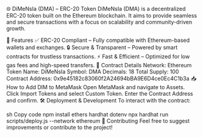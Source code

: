 🌐 DiMeNsIa (DMA) – ERC-20 Token
DiMeNsIa (DMA) is a decentralized ERC-20 token built on the Ethereum blockchain. It aims to provide seamless and secure transactions with a focus on scalability and community-driven growth.

🚀 Features
✅ ERC-20 Compliant – Fully compatible with Ethereum-based wallets and exchanges.
🔒 Secure & Transparent – Powered by smart contracts for trustless transactions.
⚡ Fast & Efficient – Optimized for low gas fees and high-speed transfers.
📜 Contract Details
Network: Ethereum
Token Name: DiMeNsIa
Symbol: DMA
Decimals: 18
Total Supply: 100
Contract Address: 0x9e45182c83060f2A24694bBA9E6D4ce0Ec4C1b3a
📥 How to Add DIM to MetaMask
Open MetaMask and navigate to Assets.
Click Import Tokens and select Custom Token.
Enter the Contract Address and confirm.
🛠️ Deployment & Development
To interact with the contract:

sh
Copy code
npm install ethers hardhat dotenv
npx hardhat run scripts/deploy.js --network ethereum
🤝 Contributing
Feel free to suggest improvements or contribute to the project!

